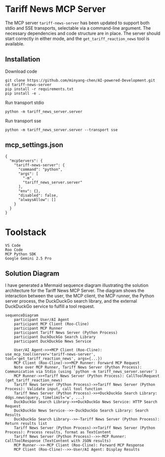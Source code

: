 
# Tariff News MCP Server
The MCP server `tariff-news-server` has been updated to support both stdio and SSE transports, selectable via a command-line argument. The necessary dependencies and code structure are in place. The server should start correctly in either mode, and the `get_tariff_reaction_news` tool is available.

## Installation 

Download code
```
git clone https://github.com/minyang-chen/AI-powered-Development.git
cd tariff-news-server
pip install -r requirements.txt
pip install -e .
```
Run transport stdio 
```
python -m tariff_news_server.server
```
Run  transport  sse
```
python -m tariff_news_server.server --transport sse
```

## mcp_settings.json
```
{
  "mcpServers": {
    "tariff-news-server": {
      "command": "python",
      "args": [
        "-m",
        "tariff_news_server.server"
      ],
      "env": {},
      "disabled": false,
      "alwaysAllow": []
    }
  }
}
```

# Toolstack
```
VS Code
Roo Code
MCP Python SDK
Google Gemini 2.5 Pro
```

## Solution Diagram

I have generated a Mermaid sequence diagram illustrating the solution architecture for the Tariff News MCP Server. The diagram shows the interaction between the user, the MCP client, the MCP runner, the Python server process, the DuckDuckGo search library, and the external DuckDuckGo service to fulfill a tool request.
```mermaid
sequenceDiagram
    participant User/AI Agent
    participant MCP Client (Roo-Cline)
    participant MCP Runner
    participant Tariff News Server (Python Process)
    participant DuckDuckGo Search Library
    participant DuckDuckGo News Service

    User/AI Agent->>+MCP Client (Roo-Cline): use_mcp_tool(server='tariff-news-server', tool='get_tariff_reaction_news', args={...})
    MCP Client (Roo-Cline)->>+MCP Runner: Forward MCP Request
    Note over MCP Runner, Tariff News Server (Python Process): Communication via Stdio (using `python -m tariff_news_server.server`)
    MCP Runner->>+Tariff News Server (Python Process): CallToolRequest (get_tariff_reaction_news)
    Tariff News Server (Python Process)->>Tariff News Server (Python Process): Validate input, call tool function
    Tariff News Server (Python Process)->>+DuckDuckGo Search Library: ddgs.news(query, timelimit='w', ...)
    DuckDuckGo Search Library->>+DuckDuckGo News Service: HTTP Search Request
    DuckDuckGo News Service-->>-DuckDuckGo Search Library: Search Results
    DuckDuckGo Search Library-->>-Tariff News Server (Python Process): Return results list
    Tariff News Server (Python Process)->>Tariff News Server (Python Process): Process results, format as TextContent
    Tariff News Server (Python Process)-->>-MCP Runner: CallToolResponse (TextContent with JSON results)
    MCP Runner-->>-MCP Client (Roo-Cline): Forward MCP Response
    MCP Client (Roo-Cline)-->>-User/AI Agent: Display Results
```
